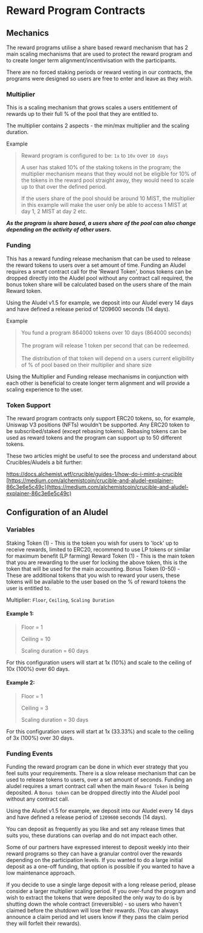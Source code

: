 # Reward Program Contracts

## **Mechanics**

The reward programs utilise a share based reward mechanism that has 2 main scaling mechanisms that are used to protect the reward program and to create longer term alignment/incentivisation with the participants.

There are no forced staking periods or reward vesting in our contracts, the programs were designed so users are free to enter and leave as they wish.

### **Multiplier**

This is a scaling mechanism that grows scales a users entitlement of rewards up to their full % of the pool that they are entitled to.

The multiplier contains 2 aspects - the min/max multiplier and the scaling duration.

Example

> Reward program is configured to be: `1x` to `10x` over `10 days`
>
>
>
> A user has staked 10% of the staking tokens in the program; the multiplier mechanism means that they would not be eligible for 10% of the tokens in the reward pool straight away, they would need to scale up to that over the defined period.
>
>
>
> If the users share of the pool should be around 10 MIST, the multiplier in this example will make the user only be able to access 1 MIST at day 1, 2 MIST at day 2 etc.

_**As the program is share based, a users share of the pool can also change depending on the activity of other users.**_

### **Funding**

This has a reward funding release mechanism that can be used to release the reward tokens to users over a set amount of time. Funding an Aludel requires a smart contract call for the 'Reward Token', bonus tokens can be dropped directly into the Aludel pool without any contract call required, the bonus token share will be calculated based on the users share of the main Reward token.

Using the Aludel v1.5 for example, we deposit into our Aludel every 14 days and have defined a release period of 1209600 seconds (14 days).

Example

> You fund a program 864000 tokens over 10 days (864000 seconds)\
> \
> The program will release 1 token per second that can be redeemed. \
> \
> The distribution of that token will depend on a users current eligibility of % of pool based on their multiplier and share size

Using the Multiplier and Funding release mechanisms in conjunction with each other is beneficial to create longer term alignment and will provide a scaling experience to the user.

### **Token Support**

The reward program contracts only support ERC20 tokens, so, for example, Uniswap V3 positions (NFTs) wouldn't be supported. Any ERC20 token to be subscribed/staked (except rebasing tokens). Rebasing tokens can be used as reward tokens and the program can support up to 50 different tokens.

These two articles might be useful to see the process and understand about Crucibles/Aludels a bit further:

[https://docs.alchemist.wtf/crucible/guides-1/how-do-i-mint-a-crucible ](https://docs.alchemist.wtf/crucible/guides-1/how-do-i-mint-a-crucible)[https://medium.com/alchemistcoin/crucible-and-aludel-explainer-86c3e6e5c49c](https://medium.com/alchemistcoin/crucible-and-aludel-explainer-86c3e6e5c49c)

## Configuration of an Aludel

### **Variables**

Staking Token (1) - This is the token you wish for users to 'lock' up to receive rewards, limited to ERC20, recommend to use LP tokens or similar for maximum benefit (LP farming) Reward Token (1) - This is the main token that you are rewarding to the user for locking the above token, this is the token that will be used for the main accounting. Bonus Token (0-50) - These are additional tokens that you wish to reward your users, these tokens will be available to the user based on the % of reward tokens the user is entitled to.

Multiplier: `Floor`, `Ceiling`, `Scaling Duration`

#### Example 1:

> Floor = 1
>
> Ceiling = 10
>
> Scaling duration = 60 days

For this configuration users will start at 1x (10%) and scale to the ceiling of 10x (100%) over 60 days.

#### Example 2:

> Floor = 1
>
> Ceiling = 3
>
> Scaling duration = 30 days

For this configuration users will start at 1x (33.33%) and scale to the ceiling of 3x (100%) over 30 days.

### **Funding Events**

Funding the reward program can be done in which ever strategy that you feel suits your requirements. There is a slow release mechanism that can be used to release tokens to users, over a set amount of seconds. Funding an aludel requires a smart contract call when the main `Reward Token` is being deposited. A `Bonus token` can be dropped directly into the Aludel pool without any contract call.

Using the Aludel v1.5 for example, we deposit into our Aludel every 14 days and have defined a release period of `1209600` seconds (14 days).

You can deposit as frequently as you like and set any release times that suits you, these durations can overlap and do not impact each other.

Some of our partners have expressed interest to deposit weekly into their reward programs so they can have a granular control over the rewards depending on the participation levels. If you wanted to do a large initial deposit as a one-off funding, that option is possible if you wanted to have a low maintenance approach.

If you decide to use a single large deposit with a long release period, please consider a larger multiplier scaling period. If you over-fund the program and wish to extract the tokens that were deposited the only way to do is by shutting down the whole contract (irreversible) - so users who haven't claimed before the shutdown will lose their rewards. (You can always announce a claim period and let users know if they pass the claim period they will forfeit their rewards).
